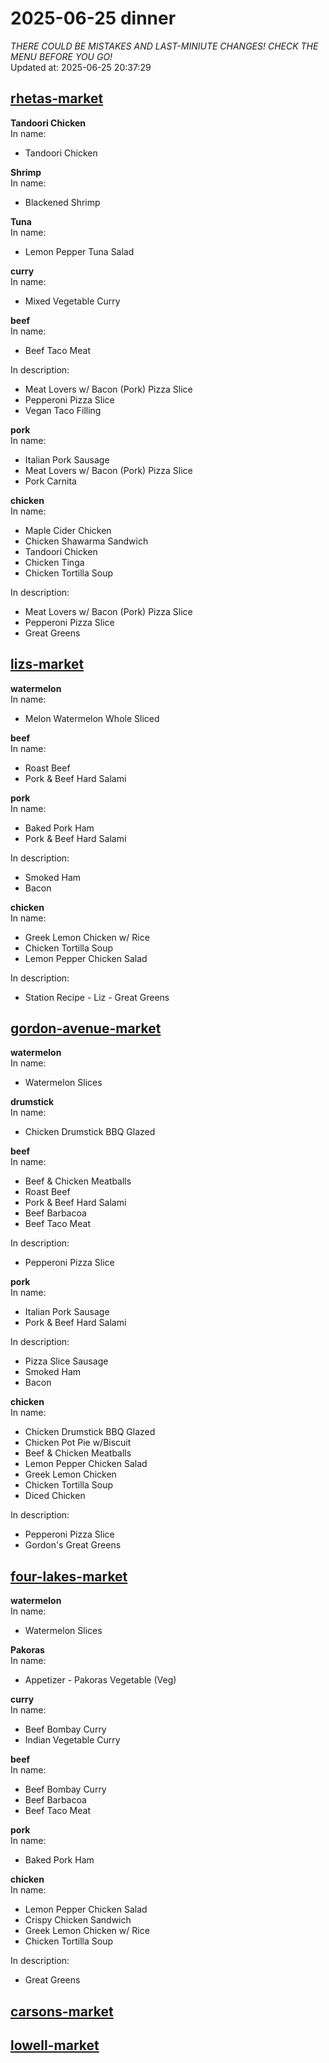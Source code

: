 # 2025-06-25 dinner  
*THERE COULD BE MISTAKES AND LAST-MINIUTE CHANGES! CHECK THE MENU BEFORE YOU GO!*  
Updated at: 2025-06-25 20:37:29  
## [rhetas-market](https://wisc-housingdining.nutrislice.com/menu/rhetas-market/dinner/2025-06-25)  
**Tandoori Chicken**  
In name:   
 - Tandoori Chicken  
  
**Shrimp**  
In name:   
 - Blackened Shrimp  
  
**Tuna**  
In name:   
 - Lemon Pepper Tuna Salad  
  
**curry**  
In name:   
 - Mixed Vegetable Curry  
  
**beef**  
In name:   
 - Beef Taco Meat  
  
In description:   
 - Meat Lovers w/ Bacon (Pork) Pizza Slice  
 - Pepperoni Pizza Slice  
 - Vegan Taco Filling  
  
**pork**  
In name:   
 - Italian Pork Sausage  
 - Meat Lovers w/ Bacon (Pork) Pizza Slice  
 - Pork Carnita  
  
**chicken**  
In name:   
 - Maple Cider Chicken  
 - Chicken Shawarma Sandwich  
 - Tandoori Chicken  
 - Chicken Tinga  
 - Chicken Tortilla Soup  
  
In description:   
 - Meat Lovers w/ Bacon (Pork) Pizza Slice  
 - Pepperoni Pizza Slice  
 - Great Greens  
  
## [lizs-market](https://wisc-housingdining.nutrislice.com/menu/lizs-market/dinner/2025-06-25)  
**watermelon**  
In name:   
 - Melon Watermelon Whole Sliced  
  
**beef**  
In name:   
 - Roast Beef  
 - Pork & Beef Hard Salami  
  
**pork**  
In name:   
 - Baked Pork Ham  
 - Pork & Beef Hard Salami  
  
In description:   
 - Smoked Ham  
 - Bacon  
  
**chicken**  
In name:   
 - Greek Lemon Chicken w/ Rice  
 - Chicken Tortilla Soup  
 - Lemon Pepper Chicken Salad  
  
In description:   
 - Station Recipe - Liz - Great Greens  
  
## [gordon-avenue-market](https://wisc-housingdining.nutrislice.com/menu/gordon-avenue-market/dinner/2025-06-25)  
**watermelon**  
In name:   
 - Watermelon Slices  
  
**drumstick**  
In name:   
 - Chicken Drumstick BBQ Glazed  
  
**beef**  
In name:   
 - Beef & Chicken Meatballs  
 - Roast Beef  
 - Pork & Beef Hard Salami  
 - Beef Barbacoa  
 - Beef Taco Meat  
  
In description:   
 - Pepperoni Pizza Slice  
  
**pork**  
In name:   
 - Italian Pork Sausage  
 - Pork & Beef Hard Salami  
  
In description:   
 - Pizza Slice Sausage  
 - Smoked Ham  
 - Bacon  
  
**chicken**  
In name:   
 - Chicken Drumstick BBQ Glazed  
 - Chicken Pot Pie w/Biscuit  
 - Beef & Chicken Meatballs  
 - Lemon Pepper Chicken Salad  
 - Greek Lemon Chicken  
 - Chicken Tortilla Soup  
 - Diced Chicken  
  
In description:   
 - Pepperoni Pizza Slice  
 - Gordon's Great Greens  
  
## [four-lakes-market](https://wisc-housingdining.nutrislice.com/menu/four-lakes-market/dinner/2025-06-25)  
**watermelon**  
In name:   
 - Watermelon Slices  
  
**Pakoras**  
In name:   
 - Appetizer -  Pakoras Vegetable (Veg)  
  
**curry**  
In name:   
 - Beef Bombay Curry  
 - Indian Vegetable Curry  
  
**beef**  
In name:   
 - Beef Bombay Curry  
 - Beef Barbacoa  
 - Beef Taco Meat  
  
**pork**  
In name:   
 - Baked Pork Ham  
  
**chicken**  
In name:   
 - Lemon Pepper Chicken Salad  
 - Crispy Chicken Sandwich  
 - Greek Lemon Chicken w/ Rice  
 - Chicken Tortilla Soup  
  
In description:   
 - Great Greens  
  
## [carsons-market](https://wisc-housingdining.nutrislice.com/menu/carsons-market/dinner/2025-06-25)  
## [lowell-market](https://wisc-housingdining.nutrislice.com/menu/lowell-market/dinner/2025-06-25)  
  
